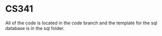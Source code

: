 # CS341

All of the code is located in the code branch and the template for the sql database is in the sql folder. 
